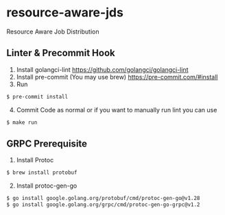 # resource-aware-jds
Resource Aware Job Distribution

## Linter & Precommit Hook
1. Install golangci-lint
   https://github.com/golangci/golangci-lint
2. Install pre-commit (You may use brew)
   https://pre-commit.com/#install
3. Run
```bash
$ pre-commit install
```
4. Commit Code as normal or if you want to manually run lint you can use
```bash
$ make run
```

## GRPC Prerequisite
1. Install Protoc
```bash
$ brew install protobuf
```
2. Install protoc-gen-go
```bash
$ go install google.golang.org/protobuf/cmd/protoc-gen-go@v1.28
$ go install google.golang.org/grpc/cmd/protoc-gen-go-grpc@v1.2
```
